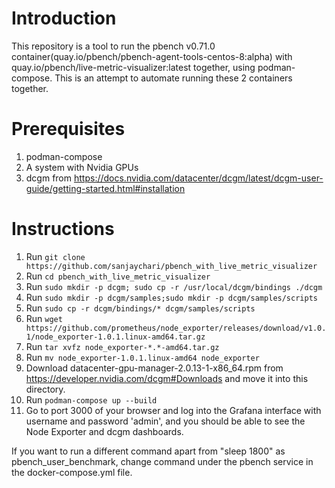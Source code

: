 # Introduction 

This repository is a tool to run the pbench v0.71.0 container(quay.io/pbench/pbench-agent-tools-centos-8:alpha) with quay.io/pbench/live-metric-visualizer:latest together, using podman-compose. This is an attempt to automate running these 2 containers together.

# Prerequisites

1. podman-compose 
2. A system with Nvidia GPUs
3. dcgm from https://docs.nvidia.com/datacenter/dcgm/latest/dcgm-user-guide/getting-started.html#installation

# Instructions

1. Run ``` git clone https://github.com/sanjaychari/pbench_with_live_metric_visualizer ```
2. Run ``` cd pbench_with_live_metric_visualizer ```
3. Run ``` sudo mkdir -p dcgm; sudo cp -r /usr/local/dcgm/bindings ./dcgm ```
4. Run ``` sudo mkdir -p dcgm/samples;sudo mkdir -p dcgm/samples/scripts ```
5. Run ``` sudo cp -r dcgm/bindings/* dcgm/samples/scripts ```
6. Run ``` wget https://github.com/prometheus/node_exporter/releases/download/v1.0.1/node_exporter-1.0.1.linux-amd64.tar.gz ```
7. Run ``` tar xvfz node_exporter-*.*-amd64.tar.gz ```
8. Run ``` mv node_exporter-1.0.1.linux-amd64 node_exporter ```
9. Download datacenter-gpu-manager-2.0.13-1-x86_64.rpm from https://developer.nvidia.com/dcgm#Downloads and move it into this directory.
10. Run ``` podman-compose up --build ```
11. Go to port 3000 of your browser and log into the Grafana interface with username and password 'admin', and you should be able to see the Node Exporter and   dcgm dashboards.

If you want to run a different command apart from "sleep 1800" as pbench_user_benchmark, change command under the pbench service in the docker-compose.yml file.
